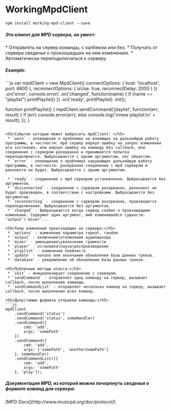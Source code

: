WorkingMpdClient
=======

```
npm install working-mpd-client --save
```

<h5>Это клиент для MPD сервера, он умеет:</h5>
 * Отправлять на сервер команды, с калбеком или без.
 * Получать от сервера сведенья о произошедших на нем изменениях.
 * Автоматически переподключаться к серверу.

<h5>Example:</h5>
```js
var mpdClient = new MpdClient({
	connectOptions: {
		host: 'localhost',
		port: 6600
	},
	reconnectOptions: {
		isUse: true,
		reconnectDelay: 2000
	}
})
	.on('error', console.error)
	.on('changed', function(name) {
		if (name == "playlist") printPlaylist()
	})
	.on('ready', printPlaylist)
	.init();

function printPlaylist() {
	mpdClient.sendCommand('playlist', function(err, result) {
		if (err) console.error(err);
		else console.log('\nnew playlist:\n' + result);
	});
}
```

<h5>События которые может выбросить mpdClient: </h5>
 * `warn` - оповещения о проблемах не влияющих на дальнейшую работу программы, в частности: mpd сервер вернул ошибку на запрос изменения его состояния, или вернул ошибку на команду без callback, или соединение с сервером разорванно и принимается попытка переподключится. Выбрасывается с одним аргументом, лог объектом.
 * `error` - оповещение о проблемах нарушающих дальнейшую работу программы, в частности: разорванно соединение с mpd сервером и реконекта не будет. Выбрасывается с одним аргументом.
 
 * `ready` - соединение с mpd сервером установленно. Выбрасывается без аргументов.
 * `disconnected` - соединение с сервером разорванно, реконнект не будет произведен, в соответствии с настройками. Выбрасывается без аргументов.
 * `reconnecting` - соединение с сервером разорванно, производится переподключение. Выбрасывается без аргументов.
 * `changed` - Выбрасывается когда сервер сообил о произошедшем изменении. Содержит один аргумент, имя изменившейся сущности: 'output'\'mixer'...

<h5>Типы изменений происходящих на сервере:</h5>
 * `options` - изменение параметра repeat, random
 * `output` - включение\отключение аудиовыхода
 * `mixer` - уменьшение\увелечение громкости
 * `player` - остановка\пауза\воспроизведение
 * `playlist` - изменение плейлиста
 * `update` - начало или окончание обновления базы данных треков.
 * `database` - уведомление об обновлении базы данных треков.

<h5>Публичные методы класса:</h5>
 * `init` - инициализирует соединение с сервером.
 * `sendCommand` - отправляет одну команду на сервер, вызывает callback, после выполнения команды.
 * `sendCommandList` - отправляет несколько команд на сервер, вызывает callback, после выполнения всех команд. 

<h5>Допустимые форматы отправки каманды:</h5>
```js
mpdClient
	.sendCommand('status')
	.sendCommand('status', someHandler)
	.sendCommand({
		cmd: 'add',
		args: 'somePath'
	})
	.sendCommand({
		cmd: 'add',
		args: ['somePath', 'anotherSomePath']
	}, someHandler)
	.sendCommandList([{
		cmd: 'add',
		args: 'somePath'
	}, 'play']);
```

<h5>Документация MPD, из которой можно почерпнуть сведенья о формате команд для сервера:</h5>
[MPD Docs](http://www.musicpd.org/doc/protocol/)
